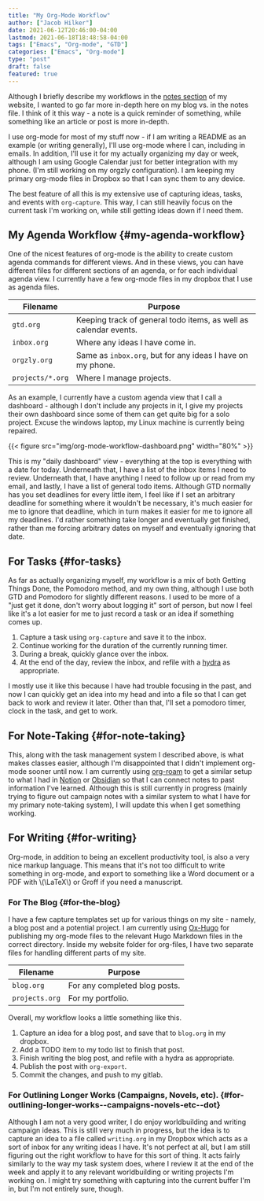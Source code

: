 ```yaml
---
title: "My Org-Mode Workflow"
author: ["Jacob Hilker"]
date: 2021-06-12T20:46:00-04:00
lastmod: 2021-06-18T18:48:58-04:00
tags: ["Emacs", "Org-mode", "GTD"]
categories: ["Emacs", "Org-mode"]
type: "post"
draft: false
featured: true
---
```


Although I briefly describe my workflows in the [notes section](https://braindump.jhilker.com) of my website, I wanted to go far more in-depth here on my blog vs. in the notes file. I think of it this way - a note is a quick reminder of something, while something like an article or post is more in-depth.

I use org-mode for most of my stuff now - if I am writing a README as an example (or writing generally), I'll use org-mode where I can, including in emails. In addition, I'll use it for my actually organizing my day or week, although I am using Google Calendar just for better integration with my phone. (I'm still working on my orgzly configuration). I am keeping my primary org-mode files in Dropbox so that I can sync them to any device.

The best feature of all this is my extensive use of capturing ideas, tasks, and events with `org-capture`. This way, I can still heavily focus on the current task I'm working on, while still getting ideas down if I need them.


## My Agenda Workflow {#my-agenda-workflow}

One of the nicest features of org-mode is the ability to create custom agenda commands for different views. And in these views, you can have different files for different sections of an agenda, or for each individual agenda view. I currently have a few org-mode files in my dropbox that I use as agenda files.

| Filename         | Purpose                                                          |
|------------------|------------------------------------------------------------------|
| `gtd.org`        | Keeping track of general todo items, as well as calendar events. |
| `inbox.org`      | Where any ideas I have come in.                                  |
| `orgzly.org`     | Same as `inbox.org`, but for any ideas I have on my phone.       |
| `projects/*.org` | Where I manage projects.                                         |

As an example, I currently have a custom agenda view that I call a dashboard - although I don't include any projects in it, I give my projects their own dashboard since some of them can get quite big for a solo project. Excuse the windows laptop, my Linux machine is currently being repaired.

{{< figure src="img/org-mode-workflow-dashboard.png" width="80%" >}}

This is my "daily dashboard" view - everything at the top is everything with a date for today. Underneath that, I have a list of the inbox items I need to review. Underneath that, I have anything I need to follow up or read from my email, and lastly, I have a list of general todo items. Although GTD normally has you set deadlines for every little item, I feel like if I set an arbitrary deadline for something where it wouldn't be necessary, it's much easier for me to ignore that deadline, which in turn makes it easier for me to ignore all my deadlines. I'd rather something take longer and eventually get finished, rather than me forcing arbitrary dates on myself and eventually ignoring that date.


## For Tasks {#for-tasks}

As far as actually organizing myself, my workflow is a mix of both Getting Things Done, the Pomodoro method, and my own thing, although I use both GTD and Pomodoro for slightly different reasons. I used to be more of a "just get it done, don't worry about logging it" sort of person, but now I feel like it's a lot easier for me to just record a task or an idea if something comes up.

1.  Capture a task using `org-capture` and save it to the inbox.
2.  Continue working for the duration of the currently running timer.
3.  During a break, quickly glance over the inbox.
4.  At the end of the day, review the inbox, and refile with a [hydra](https://mollermara.com/blog/Fast-refiling-in-org-mode-with-hydras/) as appropriate.

I mostly use it like this because I have had trouble focusing in the past, and now I can quickly get an idea into my head and into a file so that I can get back to work and review it later. Other than that, I'll set a pomodoro timer, clock in the task, and get to work.


## For Note-Taking {#for-note-taking}

This, along with the task management system I described above, is what makes classes easier, although I'm disappointed that I didn't implement org-mode sooner until now. I am currently using [org-roam](https://github.com/org-roam/org-roam/) to get a similar setup to what I had in [Notion](https://notion.so/) or [Obsidian](https://obsidian.md/) so that I can connect notes to past information I've learned.  Although this is still currently in progress (mainly trying to figure out campaign notes with a similar system to what I have for my primary note-taking system), I will update this when I get something working.


## For Writing {#for-writing}

Org-mode, in addition to being an excellent productivity tool, is also a very nice markup language. This means that it's not too difficult to write something in org-mode, and export to something like a Word document or a PDF with \\(\LaTeX\\) or Groff if you need a manuscript.


### For The Blog {#for-the-blog}

I have a few capture templates set up for various things on my site - namely, a blog post and a potential project. I am currently using [Ox-Hugo](https://github.com/kaushalmodi/ox-hugo) for publishing my org-mode files to the relevant Hugo Markdown files in the correct directory. Inside my website folder for org-files, I have two separate files for handling different parts of my site.

| Filename       | Purpose                       |
|----------------|-------------------------------|
| `blog.org`     | For any completed blog posts. |
| `projects.org` | For my portfolio.             |

Overall, my workflow looks a little something like this.

1.  Capture an idea for a blog post, and save that to `blog.org` in my dropbox.
2.  Add a TODO item to my todo list to finish that post.
3.  Finish writing the blog post, and refile with a hydra as appropriate.
4.  Publish the post with `org-export`.
5.  Commit the changes, and push to my gitlab.


### For Outlining Longer Works (Campaigns, Novels, etc). {#for-outlining-longer-works--campaigns-novels-etc--dot}

Although I am not a very good writer, I do enjoy worldbuilding and writing campaign ideas. This is still very much in progress, but the idea is to capture an idea to a file called `writing.org` in my Dropbox which acts as a sort of inbox for any writing ideas I have. It's not perfect at all, but I am still figuring out the right workflow to have for this sort of thing. It acts fairly similarly to the way my task system does, where I review it at the end of the week and apply it to any relevant worldbuilding or writing projects I'm working on. I might try something with capturing into the current buffer I'm in, but I'm not entirely sure, though.